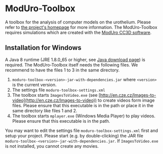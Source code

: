 ModUro-Toolbox
==============

A toolbox for the analysis of computer models on the urothelium. Please refer to [the project's homepage](http://mi.informatik.hs-mannheim.de/gumbel/en/forschung/moduro/) for more information. The ModUro-Toolbox requires simulations which are created with the [ModUro CC3D software](https://github.com/informatik-mannheim/Moduro-CC3D).

Installation for Windows
------------------------

A Java 8 runtime (JRE 1.8.0_65 or higher, see [Java download page](http://www.oracle.com/technetwork/java/javase/downloads/index.html)) is required. 
The ModUro-Toolbox itself needs the following files. We recommend to have the files 1 to 3 in the same directory.
 1. `moduro-toolbox-<version>-jar-with-dependencies.jar` where `<version>` is the current version.
 2. The settings file `moduro-toolbox-settings.xml`
 3. The toolbox starts `ImagesToVideo.exe` (see [http://en.cze.cz/Images-to-video](http://en.cze.cz/Images-to-video)) to create videos form image files. Please ensure that this executable is in the path or place it in the same directory like files 1 and 2. 
 4. The toolbox starts `mplayer.exe` (Windows Media Player) to play videos. Please ensure that this executable is in the path. 

You may want to edit the settings file `moduro-toolbox-settings.xml` first and setup your project. Please start (e.g. by double-clicking) the JAR file `moduro-toolbox-<version>-jar-with-dependencies.jar`. If `ImagesToVideo.exe` is not installed, you cannot create any movies.
 